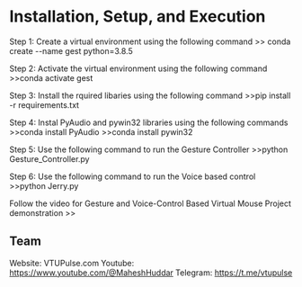 # Installation, Setup, and Execution
Step 1: Create a virtual environment using the following command
	>> conda create --name gest python=3.8.5
	
Step 2: Activate the virtual environment using the following command
	>>conda activate gest
	
Step 3: Install the rquired libaries  using the following command 
	>>pip install -r requirements.txt
	
Step 4: Instal PyAudio and pywin32 libraries using the following commands
	>>conda install PyAudio
	>>conda install pywin32

Step 5: Use the following command to run the Gesture Controller
	>>python Gesture_Controller.py
	
Step 6: Use the following command to run the Voice based control
	>>python Jerry.py
	
Follow the video for Gesture and Voice-Control Based Virtual Mouse Project demonstration
	>> 
	
	
  
## Team
Website: VTUPulse.com
Youtube: https://www.youtube.com/@MaheshHuddar
Telegram: https://t.me/vtupulse
  

